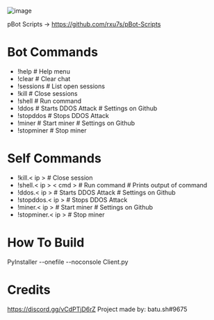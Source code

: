 ![image](https://user-images.githubusercontent.com/104208624/198850198-bba917b1-3135-430f-8b21-cbd987fcd48e.png)

pBot Scripts -> https://github.com/rxu7s/pBot-Scripts

# Bot Commands
* !help # Help menu
* !clear    # Clear chat
* !sessions # List open sessions
* !kill # Close sessions
* !shell<cmd>   # Run command
* !ddos # Starts DDOS Attack # Settings on Github
* !stopddos # Stops DDOS Attack
* !miner    # Start miner   # Settings on Github
* !stopminer    # Stop miner

# Self Commands
* !kill.< ip >    # Close session
* !shell.< ip > < cmd > # Run command    # Prints output of command
* !ddos.< ip >    # Starts DDOS Attack    # Settings on Github
* !stopddos.< ip >    # Stops DDOS Attack
* !miner.< ip >   # Start miner  # Settings on Github
* !stopminer.< ip >   # Stop miner

# How To Build
PyInstaller --onefile --noconsole Client.py

# Credits
https://discord.gg/vCdPTjD6rZ
Project made by: batu.sh#9675
